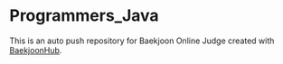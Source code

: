 # Programmers_Java
This is an auto push repository for Baekjoon Online Judge created with [BaekjoonHub](https://github.com/BaekjoonHub/BaekjoonHub).
